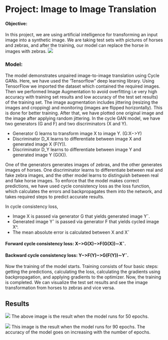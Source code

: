 # Project: Image to Image Translation
#### Objective:
In this project, we are using artificial intelligence for transforming an input image into a synthetic image. We are taking test sets with pictures of horses and zebras, and after the training, our model can replace the horse in images with zebras.
![](https://github.com/rakshit1401/Demo/blob/master/image4.jpeg)

### Model:
The model demonstrates unpaired image-to-image translation using Cycle GANs. Here, we have used the ‘Tensorflow” deep learning library.
Using TensorFlow we imported the dataset which contained the required images. Then we performed Image Augmentation to avoid overfitting i.e very high accuracy with training set results and low accuracy of the test set results) of the training set. The image augmentation includes jittering (resizing the images and cropping) and monitoring (images are flipped horizontally). This is done for better training.
After that, we have plotted one original image and the image after applying random jittering. 
In the cycle GAN model, we have two generators (G and F) and two discriminators (X and Y).

* Generator G learns to transform image X to image Y. (G:X−>Y)
* Discriminator D_X learns to differentiate between image X and generated image X (F(Y)).
* Discriminator D_Y learns to differentiate between image Y and generated image Y (G(X)).

One of the generators generates images of zebras, and the other generates images of horses. One discriminator learns to differentiate between real and fake zebra images, and the other model learns to distinguish between real and fake horse images. 
To enforce that the model makes correct predictions, we have used cycle consistency loss as the loss function, which calculates the errors and backpropagates them into the network, and takes required steps to predict accurate results.

In cycle consistency loss,
-   Image X is passed via generator G that yields generated image Yˆ.
-	Generated image  Yˆ is passed via generator F that yields cycled image X^.
-	The mean absolute error is calculated between X and Xˆ

#### Forward cycle consistency loss: X−>G(X)−>F(G(X))∼Xˆ.
#### Backward cycle consistency loss: Y−>F(Y)−>G(F(Y))∼Yˆ.



Now the training of the model starts. Training consists of four basic steps: getting the predictions, calculating the loss, calculating the gradients using backpropagation, and applying gradients to the optimizer. Now, the training is completed. We can visualize the test set results and see the image transformation from horses to zebras and vice versa.

## Results
![](https://github.com/rakshit1401/Demo/blob/master/image1.jpeg)
The above image is the result when the model runs for 50 epochs.

![](https://github.com/rakshit1401/Demo/blob/master/image5.jpeg)
This image is the result when the model runs for 90 epochs.
The accuracy of the model goes on  increasing with the number of epochs. 
